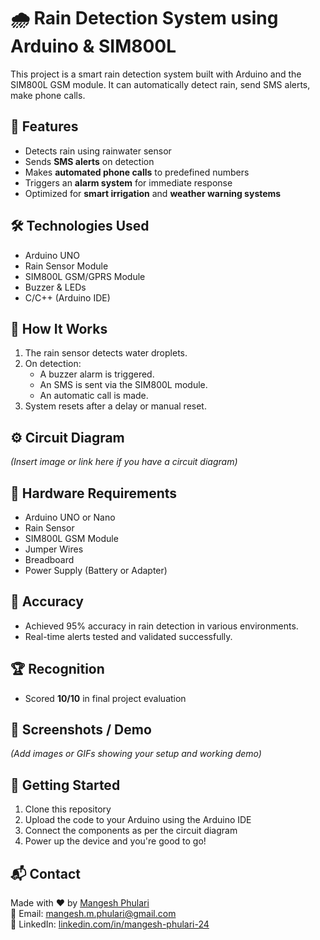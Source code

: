 # 🌧️ Rain Detection System using Arduino & SIM800L

This project is a smart rain detection system built with Arduino and the SIM800L GSM module. It can automatically detect rain, send SMS alerts, make phone calls.

## 📌 Features

- Detects rain using rainwater sensor
- Sends **SMS alerts** on detection
- Makes **automated phone calls** to predefined numbers
- Triggers an **alarm system** for immediate response
- Optimized for **smart irrigation** and **weather warning systems**

## 🛠️ Technologies Used

- Arduino UNO
- Rain Sensor Module
- SIM800L GSM/GPRS Module
- Buzzer & LEDs
- C/C++ (Arduino IDE)

## 🧠 How It Works

1. The rain sensor detects water droplets.
2. On detection:
   - A buzzer alarm is triggered.
   - An SMS is sent via the SIM800L module.
   - An automatic call is made.
3. System resets after a delay or manual reset.

## ⚙️ Circuit Diagram

*(Insert image or link here if you have a circuit diagram)*

## 🔌 Hardware Requirements

- Arduino UNO or Nano
- Rain Sensor
- SIM800L GSM Module
- Jumper Wires
- Breadboard
- Power Supply (Battery or Adapter)

## 🧪 Accuracy

- Achieved 95% accuracy in rain detection in various environments.
- Real-time alerts tested and validated successfully.

## 🏆 Recognition

- Scored **10/10** in final project evaluation

## 📸 Screenshots / Demo

*(Add images or GIFs showing your setup and working demo)*

## 🚀 Getting Started

1. Clone this repository
2. Upload the code to your Arduino using the Arduino IDE
3. Connect the components as per the circuit diagram
4. Power up the device and you're good to go!

## 📬 Contact

Made with ❤️ by [Mangesh Phulari](https://github.com/mangeshphulari)  
📧 Email: mangesh.m.phulari@gmail.com  
🔗 LinkedIn: [linkedin.com/in/mangesh-phulari-24](https://www.linkedin.com/in/mangesh-phulari-24)

